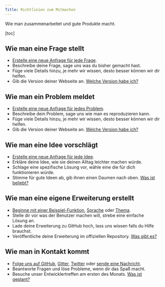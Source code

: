 ```yaml
---
Title: Richtlinien zum Mitmachen
---
```

Wie man zusammenarbeitet und gute Produkte macht.

[toc]

## Wie man eine Frage stellt

* [Erstelle eine neue Anfrage für jede Frage](https://github.com/datenstrom/yellow/issues).
* Beschreibe deine Frage, sage uns was du bisher gemacht hast.
* Füge viele Details hinzu, je mehr wir wissen, desto besser können wir dir helfen.
* Gib die Version deiner Webseite an. [Welche Version habe ich?](https://github.com/datenstrom/yellow-extensions/tree/master/source/update/README-de.md)

## Wie man ein Problem meldet

* [Erstelle eine neue Anfrage für jedes Problem](https://github.com/datenstrom/yellow/issues).
* Beschreibe dein Problem, sage uns wie man es reproduzieren kann.
* Füge viele Details hinzu, je mehr wir wissen, desto besser können wir dir helfen.
* Gib die Version deiner Webseite an. [Welche Version habe ich?](https://github.com/datenstrom/yellow-extensions/tree/master/source/update/README-de.md)

## Wie man eine Idee vorschlägt

* [Erstelle eine neue Anfrage für jede Idee](https://github.com/datenstrom/yellow/issues).
* Erkläre deine Idee, wie sie deinen Alltag leichter machen würde.
* Schlage eine spezifische Lösung vor, wähle eine die für dich funktionieren würde.
* Stimme für gute Ideen ab, gib ihnen einen Daumen nach oben. [Was ist beliebt?](https://github.com/datenstrom/yellow/issues?q=is%3Aopen+is%3Aissue+sort%3Areactions-%2B1-desc+label%3Aidea)

## Wie man eine eigene Erweiterung erstellt

* [Beginne mit einer Beispiel-Funktion](https://github.com/schulle4u/yellow-extension-example), [Sprache](https://github.com/datenstrom/yellow-extensions/tree/master/source/english/english.txt) oder [Thema](https://github.com/schulle4u/yellow-extension-basic).
* Stelle dir vor was der Benutzer machen will, strebe eine einfache Lösung an.
* Lade deine Erweiterung zu GitHub hoch, lass uns wissen falls du Hilfe brauchst.
* Veröffentliche deine Erweiterung im offiziellen Repository. [Was gibt es?](https://github.com/datenstrom/yellow-extensions/tree/master/README-de.md)

## Wie man in Kontakt kommt

* [Folge uns auf GitHub](https://github.com/datenstrom/yellow), [Gitter](https://gitter.im/datenstrom/yellow), [Twitter](https://twitter.com/datendeveloper) oder [sende eine Nachricht](https://datenstrom.se/de/contact/).
* Beantworte Fragen und löse Probleme, wenn dir das Spaß macht.
* Besuche unser Entwicklertreffen am ersten des Monats. [Was ist geplant?](https://github.com/datenstrom/yellow/issues/521)
